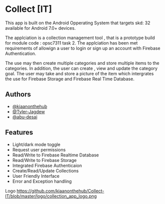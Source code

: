 
# Collect [IT] 

This app is built on the Android Opperating System that targets skd: 32 
available for Android 7.0+ devices.

The applciation is a collection management tool , that is a prototype build for module code : opsc7311 task 2.
The applciation has been met requirements of allowign a user to login or sign up an account with Firebase Authentication.

The use may then create multiple categories and store multiple items to the categories. In addition, the user can create , view and update the category goal.
The user may take and store a picture of the item which intergrates the use for Firebase Storage and Firebase Real Time Database.
## Authors

- [@kiaanonthehub](https://github.com/kiaanonthehub)
- [@Tyler-Jagdew](https://github.com/Tyler-Jagdew)
- [@abu-desai](https://github.com/abu-desai)



## Features

- Light/dark mode toggle
- Request user permissions
- Read/Write to Firebase Realtime Database
- Read/Write to Firebase Storage
- Integrated Firebase Authenticaion
- Create/Read/Update Collections
- User Friendly Interface
- Error and Exception handling

Logo
https://github.com/kiaanonthehub/Collect-IT/blob/master/logo/collection_app_logo.png
